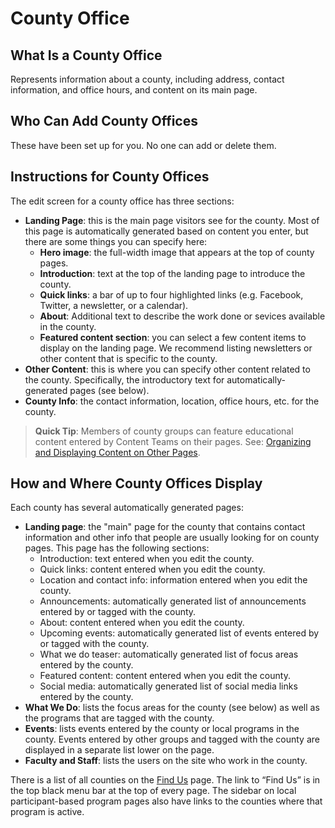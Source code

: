 # County Office

## What Is a County Office

Represents information about a county, including address, contact information, and office hours, and content on its main page.

## Who Can Add County Offices

These have been set up for you. No one can add or delete them.

## Instructions for County Offices

The edit screen for a county office has three sections:

  - **Landing Page**: this is the main page visitors see for the county. Most of this page is automatically generated based on content you enter, but there are some things you can specify here:
    - **Hero image**: the full-width image that appears at the top of county pages.
    - **Introduction**: text at the top of the landing page to introduce the county.
    - **Quick links**: a bar of up to four highlighted links (e.g. Facebook, Twitter, a newsletter, or a calendar).
    - **About**: Additional text to describe the work done or sevices available in the county.
    - **Featured content section**: you can select a few content items to display on the landing page. We recommend listing newsletters or other content that is specific to the county.
  - **Other Content**: this is where you can specify other content related to the county. Specifically, the introductory text for automatically-generated pages (see below).
  - **County Info**: the contact information, location, office hours, etc. for the county.

> **Quick Tip**: Members of county groups can feature educational content entered by Content Teams on their pages. See: [Organizing and Displaying Content on Other Pages](../managing-content.md#displaying-and-organizing-content-on-other-pages).

## How and Where County Offices Display

Each county has several automatically generated pages:

  - **Landing page**: the "main" page for the county that contains contact information and other info that people are usually looking for on county pages. This page has the following sections:
    - Introduction: text entered when you edit the county.
    - Quick links: content entered when you edit the county.
    - Location and contact info: information entered when you edit the county.
    - Announcements: automatically generated list of announcements entered by or tagged with the county.
    - About: content entered when you edit the county.
    - Upcoming events: automatically generated list of events entered by or tagged with the county.
    - What we do teaser: automatically generated list of focus areas entered by the county.
    - Featured content: content entered when you edit the county.
    - Social media: automatically generated list of social media links entered by the county.
  - **What We Do**: lists the focus areas for the county (see below) as well as the programs that are tagged with the county.
  - **Events**: lists events entered by the county or local programs in the county. Events entered by other groups and tagged with the county are displayed in a separate list lower on the page.
  - **Faculty and Staff**: lists the users on the site who work in the county.

There is a list of all counties on the [Find Us](https://extension.oregonstate.edu/find-us) page. The link to “Find Us” is in the top black menu bar at the top of every page. The sidebar on local participant-based program pages also have links to the counties where that program is active.
